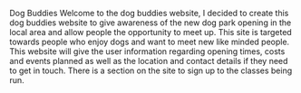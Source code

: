 Dog Buddies
Welcome to the dog buddies website, I decided to create this dog buddies website to give awareness of the new dog park opening in the local area and allow people the opportunity to meet up.
This site is targeted towards people who enjoy dogs and want to meet new like minded people. This website will give the user information regarding opening times, costs and events planned as well as the location and contact details if they need to get in touch. There is a section on the site to sign up to the classes being run.

